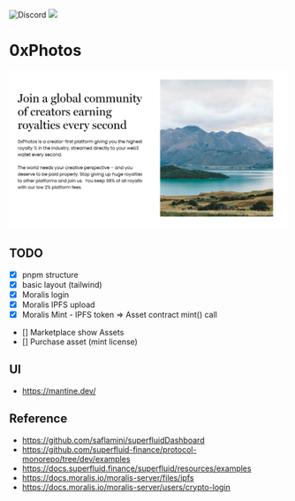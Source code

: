 ![Discord](https://img.shields.io/discord/930179712762933308?label=Discord)
[![](https://img.shields.io/github/issues/ian/0xPhotos)](https://github.com/ian/0xPhotos/issues)

# 0xPhotos

<img src="./GithubHero.png"/>

## TODO

- [x] pnpm structure
- [x] basic layout (tailwind)
- [x] Moralis login
- [x] Moralis IPFS upload
- [x] Moralis Mint - IPFS token => Asset contract mint() call
- [] Marketplace show Assets
- [] Purchase asset (mint license)

## UI

- https://mantine.dev/

## Reference

- https://github.com/saflamini/superfluidDashboard
- https://github.com/superfluid-finance/protocol-monorepo/tree/dev/examples
- https://docs.superfluid.finance/superfluid/resources/examples
- https://docs.moralis.io/moralis-server/files/ipfs
- https://docs.moralis.io/moralis-server/users/crypto-login
